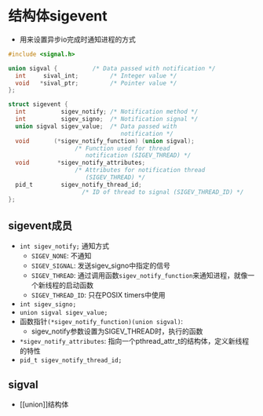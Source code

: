 # 结构体sigevent

- 用来设置异步io完成时通知进程的方式

```c
#include <signal.h>

union sigval {          /* Data passed with notification */
  int     sival_int;         /* Integer value */
  void   *sival_ptr;         /* Pointer value */
};

struct sigevent {
  int          sigev_notify; /* Notification method */
  int          sigev_signo;  /* Notification signal */
  union sigval sigev_value;  /* Data passed with
                                notification */
  void       (*sigev_notify_function) (union sigval);
                   /* Function used for thread
                      notification (SIGEV_THREAD) */
  void        *sigev_notify_attributes;
                   /* Attributes for notification thread
                      (SIGEV_THREAD) */
  pid_t        sigev_notify_thread_id;
                     /* ID of thread to signal (SIGEV_THREAD_ID) */
};
```

## sigevent成员

- `int sigev_notify;` 通知方式
  - `SIGEV_NONE`: 不通知
  - `SIGEV_SIGNAL`: 发送sigev_signo中指定的信号
  - `SIGEV_THREAD`: 通过调用函数`sigev_notify_function`来通知进程，就像一个新线程的启动函数
  - `SIGEV_THREAD_ID`: 只在POSIX timers中使用
- `int sigev_signo;`
- `union sigval sigev_value;` 
- 函数指针`(*sigev_notify_function)(union sigval)`: 
  - sigev_notify参数设置为SIGEV_THREAD时，执行的函数
- `*sigev_notify_attributes`: 指向一个pthread_attr_t的结构体，定义新线程的特性
- `pid_t sigev_notify_thread_id;`
  
## sigval

- [[union]]结构体